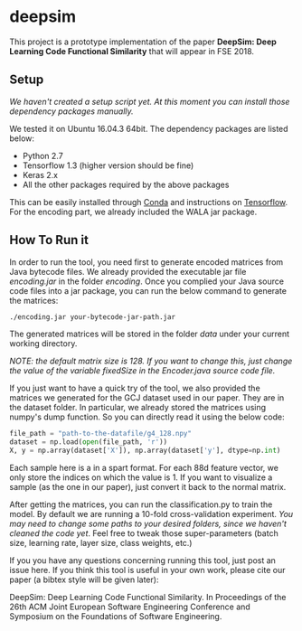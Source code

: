 # deepsim

This project is a prototype implementation of the paper **DeepSim: Deep Learning Code Functional Similarity** that will appear in FSE 2018. 

## Setup

*We haven't created a setup script yet. At this moment you can install those dependency packages manually.*

We tested it on Ubuntu 16.04.3 64bit. The dependency packages are listed below:
- Python 2.7
- Tensorflow 1.3 (higher version should be fine)
- Keras 2.x
- All the other packages required by the above packages

This can be easily installed through [Conda](https://anaconda.org/) and instructions on [Tensorflow](https://www.tensorflow.org). For the encoding part, we already included the WALA jar package.

## How To Run it

In order to run the tool, you need first to generate encoded matrices from Java bytecode files. We already provided the executable jar file *encoding.jar* in the folder *encoding*. Once you complied your Java source code files into a jar package, you can run the below command to generate the matrices:

```bash
./encoding.jar your-bytecode-jar-path.jar
```
The generated matrices will be stored in the folder *data* under your current working directory.

*NOTE: the default matrix size is 128. If you want to change this, just change the value of the variable fixedSize in the Encoder.java source code file.*

If you just want to have a quick try of the tool, we also provided the matrices we generated for the GCJ dataset used in our paper. They are in the dataset folder. In particular, we already stored the matrices using numpy's dump function. So you can directly read it using the below code:

```Python
file_path = "path-to-the-datafile/g4_128.npy"
dataset = np.load(open(file_path, 'r'))
X, y = np.array(dataset['X']), np.array(dataset['y'], dtype=np.int)
```
Each sample here is a in a spart format. For each 88d feature vector, we only store the indices on which the value is 1. If you want to visualize a sample (as the one in our paper), just convert it back to the normal matrix.

After getting the matrices, you can run the classification.py to train the model. By default we are running a 10-fold cross-validation experiment. *You may need to change some paths to your desired folders, since we haven't cleaned the code yet*. Feel free to tweak those super-parameters (batch size, learning rate, layer size, class weights, etc.)



If you you have any questions concerning running this tool, just post an issue here. If you think this tool is useful in your own work, please cite our paper (a bibtex style will be given later):

DeepSim: Deep Learning Code Functional Similarity. In Proceedings of the 26th ACM Joint European Software Engineering Conference and Symposium on the Foundations of Software Engineering.
